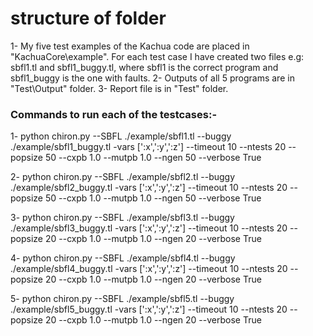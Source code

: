 # structure of folder

1- My five test examples of the Kachua code are placed in "KachuaCore\example".
   For each test case I have created two files e.g: sbfl1.tl and sbfl1_buggy.tl, where sbfl1 is the correct program and sbfl1_buggy is the one with faults.
2- Outputs of all 5 programs are in  "Test\Output" folder.
3- Report file is in "Test" folder.

### Commands to run each of the testcases:-

1-
python chiron.py --SBFL ./example/sbfl1.tl --buggy ./example/sbfl1_buggy.tl -vars [':x',':y',':z'] --timeout 10 --ntests 20 --popsize 50 --cxpb 1.0 --mutpb 1.0 --ngen 50 --verbose True

2- 
python chiron.py --SBFL ./example/sbfl2.tl --buggy ./example/sbfl2_buggy.tl -vars [':x',':y',':z'] --timeout 10 --ntests 20 --popsize 50 --cxpb 1.0 --mutpb 1.0 --ngen 50 --verbose True

3- 
python chiron.py --SBFL ./example/sbfl3.tl --buggy ./example/sbfl3_buggy.tl -vars [':x',':y',':z'] --timeout 10 --ntests 20 --popsize 20 --cxpb 1.0 --mutpb 1.0 --ngen 20 --verbose True

4-
python chiron.py --SBFL ./example/sbfl4.tl --buggy ./example/sbfl4_buggy.tl -vars [':x',':y',':z'] --timeout 10 --ntests 20 --popsize 20 --cxpb 1.0 --mutpb 1.0 --ngen 20 --verbose True

5-
python chiron.py --SBFL ./example/sbfl5.tl --buggy ./example/sbfl5_buggy.tl -vars [':x',':y',':z'] --timeout 10 --ntests 20 --popsize 20 --cxpb 1.0 --mutpb 1.0 --ngen 20 --verbose True
